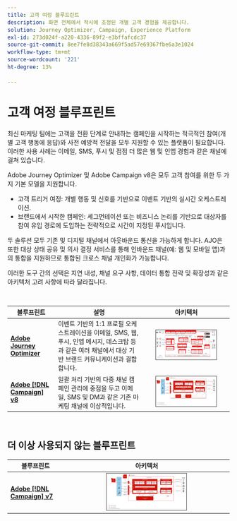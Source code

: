```yaml
---
title: 고객 여정 블루프린트
description: 화면 전체에서 적시에 조정된 개별 고객 경험을 제공합니다.
solution: Journey Optimizer, Campaign, Experience Platform
exl-id: 273d024f-a220-4336-89f2-e3bffafcdc37
source-git-commit: 8ee7fe8d38343a669f5ad57e69367fbe6a3e1024
workflow-type: tm+mt
source-wordcount: '221'
ht-degree: 13%

---
```


# 고객 여정 블루프린트

최신 마케팅 팀에는 고객을 전환 단계로 안내하는 캠페인을 시작하는 적극적인 참여(개별 고객 행동에 응답)와 사전 예방적 전달을 모두 지원할 수 있는 플랫폼이 필요합니다. 이러한 사용 사례는 이메일, SMS, 푸시 및 점점 더 많은 웹 및 인앱 경험과 같은 채널에 걸쳐 있습니다.

Adobe Journey Optimizer 및 Adobe Campaign v8은 모두 고객 참여를 위한 두 가지 기본 모델을 지원합니다.

- 고객 트리거 여정: 개별 행동 및 신호를 기반으로 이벤트 기반의 실시간 오케스트레이션.
- 브랜드에서 시작한 캠페인: 세그먼테이션 또는 비즈니스 논리를 기반으로 대상자를 참여 유입 경로에 도입하는 전략적으로 시간이 지정된 푸시입니다.

두 솔루션 모두 기존 및 디지털 채널에서 아웃바운드 통신을 가능하게 합니다. AJO은 또한 대상 상태 공유 및 의사 결정 서비스를 통해 인바운드 채널(예: 웹 및 모바일 앱)과의 통합을 지원하므로 통합된 크로스 채널 개인화가 가능합니다.

이러한 도구 간의 선택은 지연 내성, 채널 요구 사항, 데이터 통합 전략 및 확장성과 같은 아키텍처 고려 사항에 따라 달라집니다.

<br>

| 블루프린트 | 설명 | 아키텍처 |
|---|---|:---:|
| **[Adobe Journey Optimizer](journey-optimizer/journey-optimizer-overview.md)** | 이벤트 기반의 1:1 프로필 오케스트레이션을 이메일, SMS, 웹, 푸시, 인앱 메시지, 데스크탑 등과 같은 여러 채널에서 대상 기반 브랜드 커뮤니케이션과 결합합니다. | <img src="journey-optimizer/images/ajo-architecture.svg" alt="Journey Optimizer 블루프린트 참조 아키텍처" style="width:75%; border:1px solid #4a4a4a" class="modal-image" /> |
| **[Adobe [!DNL Campaign] v8](campaign-v8/campaign-v8-overview.md)** | 일괄 처리 기반의 다중 채널 캠페인 관리에 중점을 두고 이메일, SMS 및 DM과 같은 기존 마케팅 채널에 이상적입니다. | <img src="campaign-v8/images/campaign-v8-architecture.svg" alt="Campaign v8 블루프린트 참조 아키텍처" style="width:75%; border:1px solid #4a4a4a" class="modal-image" /> |

<br>

## 더 이상 사용되지 않는 블루프린트

| 블루프린트 | 아키텍처 |
|---|:---:|
| **[Adobe [!DNL Campaign] v7](campaign-v7/campaign-v7-overview.md)** | <img src="campaign-v7/images/campaign-v7-architecture.svg" alt="Campaign v7 블루프린트 참조 아키텍처" style="width:50%; border:1px solid #4a4a4a" class="modal-image" /> |